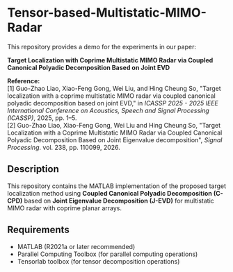 # Tensor-based-Multistatic-MIMO-Radar  

This repository provides a demo for the experiments in our paper:  

**Target Localization with Coprime Multistatic MIMO Radar via Coupled Canonical Polyadic Decomposition Based on Joint EVD**  

**Reference:**  
[1] Guo-Zhao Liao, Xiao-Feng Gong, Wei Liu, and Hing Cheung So, "Target localization with a coprime multistatic MIMO radar via coupled canonical polyadic decomposition based on joint EVD," in *ICASSP 2025 - 2025 IEEE International Conference on Acoustics, Speech and Signal Processing (ICASSP)*, 2025, pp. 1–5.  
[2] Guo-Zhao Liao, Xiao-Feng Gong, Wei Liu and Hing Cheung So, "Target Localization with a Coprime Multistatic MIMO Radar via Coupled Canonical Polyadic Decomposition Based on Joint Eigenvalue decomposition", *Signal Processing*. vol. 238, pp. 110099, 2026.

## Description  
This repository contains the MATLAB implementation of the proposed target localization method using **Coupled Canonical Polyadic Decomposition (C-CPD)** based on **Joint Eigenvalue Decomposition (J-EVD)** for multistatic MIMO radar with coprime planar arrays.  

## Requirements  
- MATLAB (R2021a or later recommended)
- Parallel Computing Toolbox (for parallel computing operations)  
- Tensorlab toolbox (for tensor decomposition operations)  
